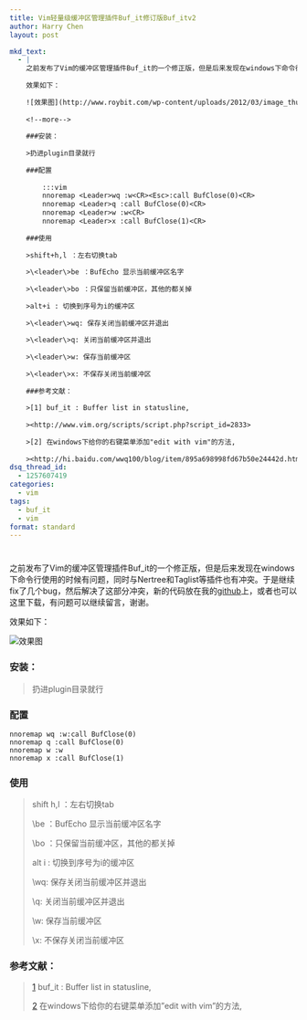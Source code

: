 ```yaml
---
title: Vim轻量级缓冲区管理插件Buf_it修订版Buf_itv2
author: Harry Chen
layout: post

mkd_text:
  - |
    之前发布了Vim的缓冲区管理插件Buf_it的一个修正版，但是后来发现在windows下命令行使用的时候有问题，同时与Nertree和Taglist等插件也有冲突。于是继续fix了几个bug，然后解决了这部分冲突，新的代码放在我的[github](https://github.com/BitRobt 'Bitrobt')上，或者也可以这里下载，有问题可以继续留言，谢谢。
    
    效果如下：
    
    ![效果图](http://www.roybit.com/wp-content/uploads/2012/03/image_thumb4.png "效果图")
    
    <!--more-->
    
    ###安装：
    
    >扔进plugin目录就行
    
    ###配置
    
    	:::vim
    	nnoremap <Leader>wq :w<CR><Esc>:call BufClose(0)<CR> 
    	nnoremap <Leader>q :call BufClose(0)<CR> 
    	nnoremap <Leader>w :w<CR> 
    	nnoremap <Leader>x :call BufClose(1)<CR>
    
    ###使用
    
    >shift+h,l ：左右切换tab
    
    >\<leader\>be ：BufEcho 显示当前缓冲区名字
    
    >\<leader\>bo ：只保留当前缓冲区，其他的都关掉
    
    >alt+i : 切换到序号为i的缓冲区
    
    >\<leader\>wq: 保存关闭当前缓冲区并退出
    
    >\<leader\>q: 关闭当前缓冲区并退出
    
    >\<leader\>w: 保存当前缓冲区
    
    >\<leader\>x: 不保存关闭当前缓冲区
    
    ###参考文献：
    
    >[1] buf_it : Buffer list in statusline,
    
    ><http://www.vim.org/scripts/script.php?script_id=2833>
    
    >[2] 在windows下给你的右键菜单添加"edit with vim"的方法,
    
    ><http://hi.baidu.com/wwq100/blog/item/895a698998fd67b50e24442d.html>
dsq_thread_id:
  - 1257607419
categories:
  - vim
tags:
  - buf_it
  - vim
format: standard
---
```

# 

之前发布了Vim的缓冲区管理插件Buf_it的一个修正版，但是后来发现在windows下命令行使用的时候有问题，同时与Nertree和Taglist等插件也有冲突。于是继续fix了几个bug，然后解决了这部分冲突，新的代码放在我的[github][1]上，或者也可以这里下载，有问题可以继续留言，谢谢。

效果如下：

![效果图][2]

### 安装：

> 扔进plugin目录就行

### 配置


    nnoremap wq :w:call BufClose(0)
    nnoremap q :call BufClose(0)
    nnoremap w :w
    nnoremap x :call BufClose(1)


### 使用

> shift h,l ：左右切换tab
>
> \be ：BufEcho 显示当前缓冲区名字
>
> \bo ：只保留当前缓冲区，其他的都关掉
>
> alt i : 切换到序号为i的缓冲区
>
> \wq: 保存关闭当前缓冲区并退出
>
> \q: 关闭当前缓冲区并退出
>
> \w: 保存当前缓冲区
>
> \x: 不保存关闭当前缓冲区

### 参考文献：

> [1] buf_it : Buffer list in statusline,
>
> 
>
> [2] 在windows下给你的右键菜单添加”edit with vim”的方法,
>
> 

   [1]: https://github.com/BitRobt (Bitrobt)
   [2]: http://www.roybit.com/wp-content/uploads/2012/03/image_thumb4.png (效果图)
